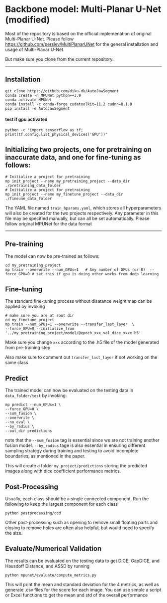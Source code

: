 #  Backbone model: Multi-Planar U-Net (modified)
Most of the repository is based on the official implemenation of original Multi-Planar U-Net.
Please follow https://github.com/perslev/MultiPlanarUNet for the general installation and usage of Multi-Planar U-Net

But make sure you clone from the current repository.

---

##  Installation
```
git clone https://github.com/diku-dk/AutoJawSegment
conda create -n MPUNet python==3.9
conda activate MPUNet
conda install -c conda-forge cudatoolkit=11.2 cudnn=8.1.0
pip install -e AutoJawSegment
```
####  test if gpu activated
 ```
 python -c "import tensorflow as tf; print(tf.config.list_physical_devices('GPU'))"
```

## Initializing two projects, one for pretraining on inaccurate data, and one for fine-tuning as follows:

```
# Initialize a project for pretraining
mp init_project --name my_pretraining_project --data_dir ./pretraining_data_folder
# Initialize a project for pretraining
mp init_project --name my_finetune_project --data_dir ./fineune_data_folder
```

The YAML file named ```train_hparams.yaml```, which stores all hyperparameters will also be 
created for the two projects respectively. Any 
parameter in this file may be specified manually, but can all be set 
automatically. Please follow original MPUNet for the data format

---
## Pre-training
The model can now be pre-trained as follows:

```
cd my_pretraining_project
mp train --overwrite --num_GPUs=1   # Any number of GPUs (or 0)  --force_GPU=0 # set this if gpu is doing other works from deep learning
```

## Fine-tuning
The standard fine-tuning process without disatance weight map can be applied by invoking 
```
# make sure you are at root dir
cd my_finetune_project
mp train --num_GPUs=1 --overwrite --transfer_last_layer  \
--force_GPU=0 --initialize_from '../my_pretraining_project/model/@epoch_xxx_val_dice_xxxx.h5'
```
Make sure you change ```xxx``` according to the .h5 file of the model generated from pre-training step

Also make sure to comment out ```transfer_last_layer``` if not working on the same class

## Predict
The trained model can now be evaluated on the testing data in 
```data_folder/test``` by invoking:

```
mp predict --num_GPUs=1 \
--force_GPU=0 \
--sum_fusion \
--overwrite \
--no_eval \
--by_radius \
--out_dir predictions 
```
note that the ```--sum_fusion``` tag is essential since we are not training 
another fusion model. ```--by_radius``` tage is also essential in ensuring different sampling strategy during training
and testing to avoid incomplete boundaries, as mentioned in the paper.

This will create a folder ```my_project/predictions``` storing the predicted 
images along with dice coefficient performance metrics.

## Post-Processing
Usually, each class should be a single connected component. Run the following to keep the largest component
for each class
```
python postprocessing/ccd
```

Other post-processing such as opening to remove small floating parts and closing to remove holes
are often also helpful, but would need to specify the size.


## Evaluate/Numerical Validation
The results can be evaluated on the testing data to get DICE, GapDICE, and Hausdoff Distance, and ASSD by running

```
python mpunet/evaluate/compute_metrics.py 
```

This will print the mean and standard deviation for the 4 metrics, as well as generate .csv files for the score for each image. 
You can use simple a script or Excel functions to get the mean and std of the overall performance
